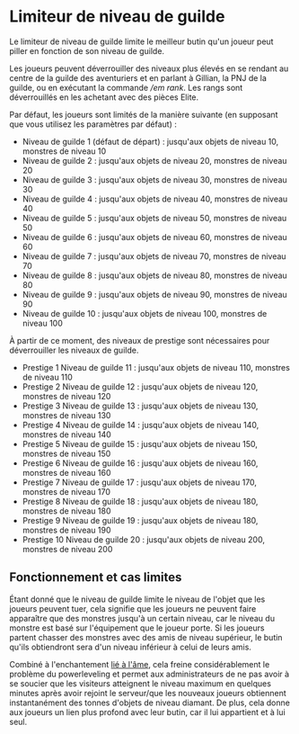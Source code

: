 # Limiteur de niveau de guilde

Le limiteur de niveau de guilde limite le meilleur butin qu'un joueur peut piller en fonction de son niveau de guilde.

Les joueurs peuvent déverrouiller des niveaux plus élevés en se rendant au centre de la guilde des aventuriers et en parlant à Gillian, la PNJ de la guilde, ou en exécutant la commande */em rank*. Les rangs sont déverrouillés en les achetant avec des pièces Elite.

Par défaut, les joueurs sont limités de la manière suivante (en supposant que vous utilisez les paramètres par défaut) :

- Niveau de guilde 1 (défaut de départ) : jusqu'aux objets de niveau 10, monstres de niveau 10
- Niveau de guilde 2 : jusqu'aux objets de niveau 20, monstres de niveau 20
- Niveau de guilde 3 : jusqu'aux objets de niveau 30, monstres de niveau 30
- Niveau de guilde 4 : jusqu'aux objets de niveau 40, monstres de niveau 40
- Niveau de guilde 5 : jusqu'aux objets de niveau 50, monstres de niveau 50
- Niveau de guilde 6 : jusqu'aux objets de niveau 60, monstres de niveau 60
- Niveau de guilde 7 : jusqu'aux objets de niveau 70, monstres de niveau 70
- Niveau de guilde 8 : jusqu'aux objets de niveau 80, monstres de niveau 80
- Niveau de guilde 9 : jusqu'aux objets de niveau 90, monstres de niveau 90
- Niveau de guilde 10 : jusqu'aux objets de niveau 100, monstres de niveau 100

À partir de ce moment, des niveaux de prestige sont nécessaires pour déverrouiller les niveaux de guilde.

- Prestige 1 Niveau de guilde 11 : jusqu'aux objets de niveau 110, monstres de niveau 110
- Prestige 2 Niveau de guilde 12 : jusqu'aux objets de niveau 120, monstres de niveau 120
- Prestige 3 Niveau de guilde 13 : jusqu'aux objets de niveau 130, monstres de niveau 130
- Prestige 4 Niveau de guilde 14 : jusqu'aux objets de niveau 140, monstres de niveau 140
- Prestige 5 Niveau de guilde 15 : jusqu'aux objets de niveau 150, monstres de niveau 150
- Prestige 6 Niveau de guilde 16 : jusqu'aux objets de niveau 160, monstres de niveau 160
- Prestige 7 Niveau de guilde 17 : jusqu'aux objets de niveau 170, monstres de niveau 170
- Prestige 8 Niveau de guilde 18 : jusqu'aux objets de niveau 180, monstres de niveau 180
- Prestige 9 Niveau de guilde 19 : jusqu'aux objets de niveau 180, monstres de niveau 190
- Prestige 10 Niveau de guilde 20 : jusqu'aux objets de niveau 200, monstres de niveau 200

## Fonctionnement et cas limites

Étant donné que le niveau de guilde limite le niveau de l'objet que les joueurs peuvent tuer, cela signifie que les joueurs ne peuvent faire apparaître que des monstres jusqu'à un certain niveau, car le niveau du monstre est basé sur l'équipement que le joueur porte. Si les joueurs partent chasser des monstres avec des amis de niveau supérieur, le butin qu'ils obtiendront sera d'un niveau inférieur à celui de leurs amis.

Combiné à l'enchantement [lié à l'âme]($language/elitemobs/soulbind.md$), cela freine considérablement le problème du powerleveling et permet aux administrateurs de ne pas avoir à se soucier que les visiteurs atteignent le niveau maximum en quelques minutes après avoir rejoint le serveur/que les nouveaux joueurs obtiennent instantanément des tonnes d'objets de niveau diamant. De plus, cela donne aux joueurs un lien plus profond avec leur butin, car il lui appartient et à lui seul.

```

